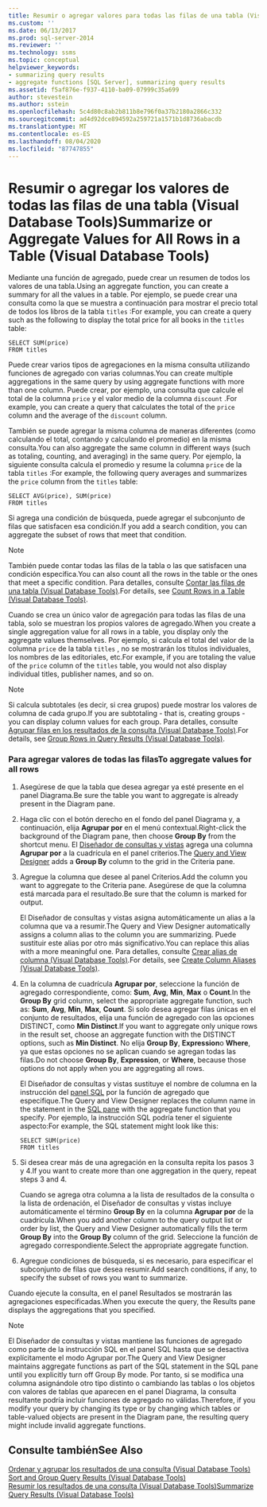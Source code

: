 ```yaml
---
title: Resumir o agregar valores para todas las filas de una tabla (Visual Database Tools) | Microsoft Docs
ms.custom: ''
ms.date: 06/13/2017
ms.prod: sql-server-2014
ms.reviewer: ''
ms.technology: ssms
ms.topic: conceptual
helpviewer_keywords:
- summarizing query results
- aggregate functions [SQL Server], summarizing query results
ms.assetid: f5af876e-f937-4110-ba09-07999c35a699
author: stevestein
ms.author: sstein
ms.openlocfilehash: 5c4d80c8ab2b811b8e796f0a37b2180a2866c332
ms.sourcegitcommit: ad4d92dce894592a259721a1571b1d8736abacdb
ms.translationtype: MT
ms.contentlocale: es-ES
ms.lasthandoff: 08/04/2020
ms.locfileid: "87747855"
---
```

# <a name="summarize-or-aggregate-values-for-all-rows-in-a-table-visual-database-tools"></a><span data-ttu-id="36de9-102">Resumir o agregar los valores de todas las filas de una tabla (Visual Database Tools)</span><span class="sxs-lookup"><span data-stu-id="36de9-102">Summarize or Aggregate Values for All Rows in a Table (Visual Database Tools)</span></span>
  <span data-ttu-id="36de9-103">Mediante una función de agregado, puede crear un resumen de todos los valores de una tabla.</span><span class="sxs-lookup"><span data-stu-id="36de9-103">Using an aggregate function, you can create a summary for all the values in a table.</span></span> <span data-ttu-id="36de9-104">Por ejemplo, se puede crear una consulta como la que se muestra a continuación para mostrar el precio total de todos los libros de la tabla `titles` :</span><span class="sxs-lookup"><span data-stu-id="36de9-104">For example, you can create a query such as the following to display the total price for all books in the `titles` table:</span></span>  
  
```  
SELECT SUM(price)  
FROM titles  
```  
  
 <span data-ttu-id="36de9-105">Puede crear varios tipos de agregaciones en la misma consulta utilizando funciones de agregado con varias columnas.</span><span class="sxs-lookup"><span data-stu-id="36de9-105">You can create multiple aggregations in the same query by using aggregate functions with more than one column.</span></span> <span data-ttu-id="36de9-106">Puede crear, por ejemplo, una consulta que calcule el total de la columna `price` y el valor medio de la columna `discount` .</span><span class="sxs-lookup"><span data-stu-id="36de9-106">For example, you can create a query that calculates the total of the `price` column and the average of the `discount` column.</span></span>  
  
 <span data-ttu-id="36de9-107">También se puede agregar la misma columna de maneras diferentes (como calculando el total, contando y calculando el promedio) en la misma consulta.</span><span class="sxs-lookup"><span data-stu-id="36de9-107">You can also aggregate the same column in different ways (such as totaling, counting, and averaging) in the same query.</span></span> <span data-ttu-id="36de9-108">Por ejemplo, la siguiente consulta calcula el promedio y resume la columna `price` de la tabla `titles` :</span><span class="sxs-lookup"><span data-stu-id="36de9-108">For example, the following query averages and summarizes the `price` column from the `titles` table:</span></span>  
  
```  
SELECT AVG(price), SUM(price)  
FROM titles  
```  
  
 <span data-ttu-id="36de9-109">Si agrega una condición de búsqueda, puede agregar el subconjunto de filas que satisfacen esa condición.</span><span class="sxs-lookup"><span data-stu-id="36de9-109">If you add a search condition, you can aggregate the subset of rows that meet that condition.</span></span>  
  
> [!NOTE]  
>  <span data-ttu-id="36de9-110">También puede contar todas las filas de la tabla o las que satisfacen una condición específica.</span><span class="sxs-lookup"><span data-stu-id="36de9-110">You can also count all the rows in the table or the ones that meet a specific condition.</span></span> <span data-ttu-id="36de9-111">Para detalles, consulte [Contar las filas de una tabla &#40;Visual Database Tools&#41;](visual-database-tools.md).</span><span class="sxs-lookup"><span data-stu-id="36de9-111">For details, see [Count Rows in a Table &#40;Visual Database Tools&#41;](visual-database-tools.md).</span></span>  
  
 <span data-ttu-id="36de9-112">Cuando se crea un único valor de agregación para todas las filas de una tabla, solo se muestran los propios valores de agregado.</span><span class="sxs-lookup"><span data-stu-id="36de9-112">When you create a single aggregation value for all rows in a table, you display only the aggregate values themselves.</span></span> <span data-ttu-id="36de9-113">Por ejemplo, si calcula el total del valor de la columna `price` de la tabla `titles` , no se mostrarán los títulos individuales, los nombres de las editoriales, etc.</span><span class="sxs-lookup"><span data-stu-id="36de9-113">For example, if you are totaling the value of the `price` column of the `titles` table, you would not also display individual titles, publisher names, and so on.</span></span>  
  
> [!NOTE]  
>  <span data-ttu-id="36de9-114">Si calcula subtotales (es decir, si crea grupos) puede mostrar los valores de columna de cada grupo.</span><span class="sxs-lookup"><span data-stu-id="36de9-114">If you are subtotaling - that is, creating groups - you can display column values for each group.</span></span> <span data-ttu-id="36de9-115">Para detalles, consulte [Agrupar filas en los resultados de la consulta &#40;Visual Database Tools&#41;](group-rows-in-query-results-visual-database-tools.md).</span><span class="sxs-lookup"><span data-stu-id="36de9-115">For details, see [Group Rows in Query Results &#40;Visual Database Tools&#41;](group-rows-in-query-results-visual-database-tools.md).</span></span>  
  
### <a name="to-aggregate-values-for-all-rows"></a><span data-ttu-id="36de9-116">Para agregar valores de todas las filas</span><span class="sxs-lookup"><span data-stu-id="36de9-116">To aggregate values for all rows</span></span>  
  
1.  <span data-ttu-id="36de9-117">Asegúrese de que la tabla que desea agregar ya esté presente en el panel Diagrama.</span><span class="sxs-lookup"><span data-stu-id="36de9-117">Be sure the table you want to aggregate is already present in the Diagram pane.</span></span>  
  
2.  <span data-ttu-id="36de9-118">Haga clic con el botón derecho en el fondo del panel Diagrama y, a continuación, elija **Agrupar por** en el menú contextual.</span><span class="sxs-lookup"><span data-stu-id="36de9-118">Right-click the background of the Diagram pane, then choose **Group By** from the shortcut menu.</span></span> <span data-ttu-id="36de9-119">El [Diseñador de consultas y vistas](query-and-view-designer-tools-visual-database-tools.md) agrega una columna **Agrupar por** a la cuadrícula en el panel criterios.</span><span class="sxs-lookup"><span data-stu-id="36de9-119">The [Query and View Designer](query-and-view-designer-tools-visual-database-tools.md) adds a **Group By** column to the grid in the Criteria pane.</span></span>  
  
3.  <span data-ttu-id="36de9-120">Agregue la columna que desee al panel Criterios.</span><span class="sxs-lookup"><span data-stu-id="36de9-120">Add the column you want to aggregate to the Criteria pane.</span></span> <span data-ttu-id="36de9-121">Asegúrese de que la columna está marcada para el resultado.</span><span class="sxs-lookup"><span data-stu-id="36de9-121">Be sure that the column is marked for output.</span></span>  
  
     <span data-ttu-id="36de9-122">El Diseñador de consultas y vistas asigna automáticamente un alias a la columna que va a resumir.</span><span class="sxs-lookup"><span data-stu-id="36de9-122">The Query and View Designer automatically assigns a column alias to the column you are summarizing.</span></span> <span data-ttu-id="36de9-123">Puede sustituir este alias por otro más significativo.</span><span class="sxs-lookup"><span data-stu-id="36de9-123">You can replace this alias with a more meaningful one.</span></span> <span data-ttu-id="36de9-124">Para detalles, consulte [Crear alias de columna &#40;Visual Database Tools&#41;](create-column-aliases-visual-database-tools.md).</span><span class="sxs-lookup"><span data-stu-id="36de9-124">For details, see [Create Column Aliases &#40;Visual Database Tools&#41;](create-column-aliases-visual-database-tools.md).</span></span>  
  
4.  <span data-ttu-id="36de9-125">En la columna de cuadrícula **Agrupar por**, seleccione la función de agregado correspondiente, como: **Sum**, **Avg**, **Min**, **Max** o **Count**.</span><span class="sxs-lookup"><span data-stu-id="36de9-125">In the **Group By** grid column, select the appropriate aggregate function, such as: **Sum**, **Avg**, **Min**, **Max**, **Count**.</span></span> <span data-ttu-id="36de9-126">Si solo desea agregar filas únicas en el conjunto de resultados, elija una función de agregado con las opciones DISTINCT, como **Min Distinct**.</span><span class="sxs-lookup"><span data-stu-id="36de9-126">If you want to aggregate only unique rows in the result set, choose an aggregate function with the DISTINCT options, such as **Min Distinct**.</span></span> <span data-ttu-id="36de9-127">No elija **Group By**, **Expression**o **Where**, ya que estas opciones no se aplican cuando se agregan todas las filas.</span><span class="sxs-lookup"><span data-stu-id="36de9-127">Do not choose **Group By**, **Expression**, or **Where**, because those options do not apply when you are aggregating all rows.</span></span>  
  
     <span data-ttu-id="36de9-128">El Diseñador de consultas y vistas sustituye el nombre de columna en la instrucción del [panel SQL](sql-pane-visual-database-tools.md) por la función de agregado que especifique.</span><span class="sxs-lookup"><span data-stu-id="36de9-128">The Query and View Designer replaces the column name in the statement in the [SQL pane](sql-pane-visual-database-tools.md) with the aggregate function that you specify.</span></span> <span data-ttu-id="36de9-129">Por ejemplo, la instrucción SQL podría tener el siguiente aspecto:</span><span class="sxs-lookup"><span data-stu-id="36de9-129">For example, the SQL statement might look like this:</span></span>  
  
    ```  
    SELECT SUM(price)  
    FROM titles  
    ```  
  
5.  <span data-ttu-id="36de9-130">Si desea crear más de una agregación en la consulta repita los pasos 3 y 4.</span><span class="sxs-lookup"><span data-stu-id="36de9-130">If you want to create more than one aggregation in the query, repeat steps 3 and 4.</span></span>  
  
     <span data-ttu-id="36de9-131">Cuando se agrega otra columna a la lista de resultados de la consulta o la lista de ordenación, el Diseñador de consultas y vistas incluye automáticamente el término **Group By** en la columna **Agrupar por** de la cuadrícula.</span><span class="sxs-lookup"><span data-stu-id="36de9-131">When you add another column to the query output list or order by list, the Query and View Designer automatically fills the term **Group By** into the **Group By** column of the grid.</span></span> <span data-ttu-id="36de9-132">Seleccione la función de agregado correspondiente.</span><span class="sxs-lookup"><span data-stu-id="36de9-132">Select the appropriate aggregate function.</span></span>  
  
6.  <span data-ttu-id="36de9-133">Agregue condiciones de búsqueda, si es necesario, para especificar el subconjunto de filas que desea resumir.</span><span class="sxs-lookup"><span data-stu-id="36de9-133">Add search conditions, if any, to specify the subset of rows you want to summarize.</span></span>  
  
 <span data-ttu-id="36de9-134">Cuando ejecute la consulta, en el panel Resultados se mostrarán las agregaciones especificadas.</span><span class="sxs-lookup"><span data-stu-id="36de9-134">When you execute the query, the Results pane displays the aggregations that you specified.</span></span>  
  
> [!NOTE]  
>  <span data-ttu-id="36de9-135">El Diseñador de consultas y vistas mantiene las funciones de agregado como parte de la instrucción SQL en el panel SQL hasta que se desactiva explícitamente el modo Agrupar por.</span><span class="sxs-lookup"><span data-stu-id="36de9-135">The Query and View Designer maintains aggregate functions as part of the SQL statement in the SQL pane until you explicitly turn off Group By mode.</span></span> <span data-ttu-id="36de9-136">Por tanto, si se modifica una columna asignándole otro tipo distinto o cambiando las tablas o los objetos con valores de tablas que aparecen en el panel Diagrama, la consulta resultante podría incluir funciones de agregado no válidas.</span><span class="sxs-lookup"><span data-stu-id="36de9-136">Therefore, if you modify your query by changing its type or by changing which tables or table-valued objects are present in the Diagram pane, the resulting query might include invalid aggregate functions.</span></span>  
  
## <a name="see-also"></a><span data-ttu-id="36de9-137">Consulte también</span><span class="sxs-lookup"><span data-stu-id="36de9-137">See Also</span></span>  
 <span data-ttu-id="36de9-138">[Ordenar y agrupar los resultados de una consulta &#40;Visual Database Tools&#41;](sort-and-group-query-results-visual-database-tools.md) </span><span class="sxs-lookup"><span data-stu-id="36de9-138">[Sort and Group Query Results &#40;Visual Database Tools&#41;](sort-and-group-query-results-visual-database-tools.md) </span></span>  
 [<span data-ttu-id="36de9-139">Resumir los resultados de una consulta &#40;Visual Database Tools&#41;</span><span class="sxs-lookup"><span data-stu-id="36de9-139">Summarize Query Results &#40;Visual Database Tools&#41;</span></span>](summarize-query-results-visual-database-tools.md)  
  
  
